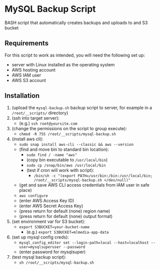 # MySQL Backup Script
BASH script that automatically creates backups and uploads to and S3 bucket

## Requirements
For this script to work as intended, you will need the following set up:
- server with Linux installed as the operating system
- AWS hosting account
- AWS IAM user
- AWS S3 account

## Installation
1. (upload the `mysql-backup.sh` backup script to server, for example in a `/root/__scripts/` directory)
2. (ssh into target server):
	- (e.g.) `ssh root@yoursite.com`
3. (change the permissions on the script to group execute):
	- `chmod -R 755 /root/__scripts/mysql-backup.sh`
4. (install aws cli):
	- `sudo snap install aws-cli --classic && aws --version`
	- (find and move bin to standard bin location):
		- `sudo find / -name "aws"`
		- (copy bin executable to `/usr/local/bin`)
		- `sudo cp /snap/bin/aws /usr/local/bin`
		- (test if cron will work with script):
			- `/bin/sh -c "(export PATH=/usr/bin:/bin:/usr/local/bin; /root/__scripts/mysql-backup.sh </dev/null)"`
	- (get and save AWS CLI access credentials from IAM user in safe place)
	- `aws configure`
	- (enter AWS Access Key ID)
	- (enter AWS Secret Access Key)
	- (press return for default (none) region name)
	- (press return for default (none) output format)
5. (set environment var for S3 bucket):
	- `export S3BUCKET=your-bucket-name`
		- (e.g.) `export S3BUCKET=mlmedia-app-data`
6. (set up mysql config creds):
	- `mysql_config_editor set --login-path=local --host=localhost --user=mysqlsuperuser --password`
	- (enter password for mysqlsuper)
7. (test mysql backup script):
	- `sh /root/__scripts/mysql-backup.sh`

